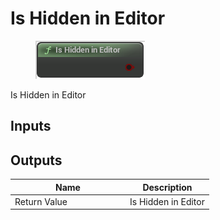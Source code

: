 # Is Hidden in Editor

<div align="left" data-full-width="false"><figure><img src="../../../.gitbook/assets/is_hidden_in_editor.png" alt=""><figcaption></figcaption></figure></div>

Is Hidden in Editor

## Inputs

## Outputs

<table><thead><tr><th width="170">Name</th><th>Description</th></tr></thead><tbody><tr><td>Return Value</td><td>Is Hidden in Editor</td></tr></tbody></table>
